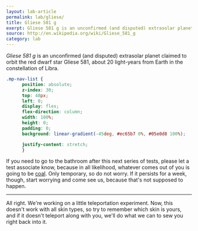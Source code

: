 ```yaml
---
layout: lab-article
permalink: lab/gliese/
title: Gliese 581 g
exerpt: Gliese 581 g is an unconfirmed (and disputed) extrasolar planet claimed to orbit the red dwarf star Gliese 581.
source: http://en.wikipedia.org/wiki/Gliese_581_g
category: lab
---
```


*Gliese 581 g* is an unconfirmed (and disputed) extrasolar planet claimed to orbit the red dwarf star Gliese 581, about 20 light-years from Earth in the constellation of Libra.

```scss
.mp-nav-list {
      position: absolute;
      z-index: 30;
      top: 48px;
      left: 0;
      display: flex;
      flex-direction: column;
      width: 100%;
      height: 0;
      padding: 0;
      background: linear-gradient(-45deg, #ec65b7 0%, #05e0d8 100%);

      justify-content: stretch;
      }
```
<p>If you need to go to the bathroom after this next series of tests, please let a test associate know, because in all likelihood, whatever comes out of you is going to be <a href="#">coal</a>. Only temporary, so do not worry. If it persists for a week, though, start worrying and come see us, because that's not supposed to happen.</p>

<hr/>

<p>All right. We're working on a little teleportation experiment. Now, this doesn't work with all skin types, so try to remember which skin is yours, and if it doesn't teleport along with you, we'll do what we can to sew you right back into it.</p>
